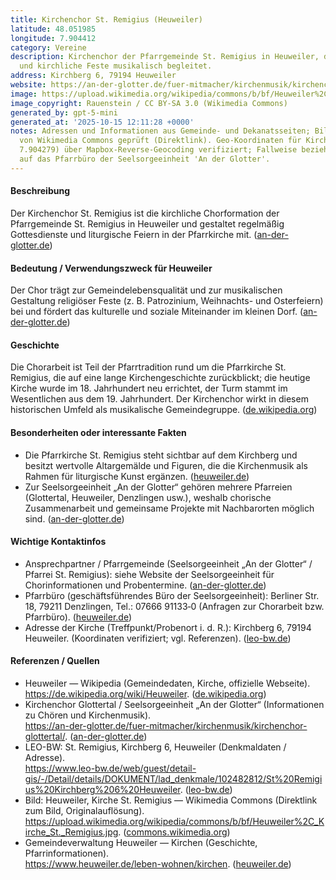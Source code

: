 ```yaml
---
title: Kirchenchor St. Remigius (Heuweiler)
latitude: 48.051985
longitude: 7.904412
category: Vereine
description: Kirchenchor der Pfarrgemeinde St. Remigius in Heuweiler, der Gottesdienste
  und kirchliche Feste musikalisch begleitet.
address: Kirchberg 6, 79194 Heuweiler
website: https://an-der-glotter.de/fuer-mitmacher/kirchenmusik/kirchenchor-glottertal/
image: https://upload.wikimedia.org/wikipedia/commons/b/bf/Heuweiler%2C_Kirche_St._Remigius.jpg
image_copyright: Rauenstein / CC BY-SA 3.0 (Wikimedia Commons)
generated_by: gpt-5-mini
generated_at: '2025-10-15 12:11:28 +0000'
notes: Adressen und Informationen aus Gemeinde- und Dekanatsseiten; Bild (St. Remigius)
  von Wikimedia Commons geprüft (Direktlink). Geo-Koordinaten für Kirchberg 6 (48.051942,
  7.904279) über Mapbox-Reverse-Geocoding verifiziert; Fallweise beziehen sich Kontaktinfos
  auf das Pfarrbüro der Seelsorgeeinheit 'An der Glotter'.
---
```

#### Beschreibung
Der Kirchenchor St. Remigius ist die kirchliche Chorformation der Pfarrgemeinde St. Remigius in Heuweiler und gestaltet regelmäßig Gottesdienste und liturgische Feiern in der Pfarrkirche mit. ([an-der-glotter.de](https://an-der-glotter.de/fuer-mitmacher/kirchenmusik/kirchenchor-glottertal/?utm_source=openai))

#### Bedeutung / Verwendungszweck für Heuweiler
Der Chor trägt zur Gemeindelebensqualität und zur musikalischen Gestaltung religiöser Feste (z. B. Patrozinium, Weihnachts- und Osterfeiern) bei und fördert das kulturelle und soziale Miteinander im kleinen Dorf. ([an-der-glotter.de](https://an-der-glotter.de/fuer-mitmacher/kirchenmusik/kirchenchor-glottertal/?utm_source=openai))

#### Geschichte
Die Chorarbeit ist Teil der Pfarrtradition rund um die Pfarrkirche St. Remigius, die auf eine lange Kirchengeschichte zurückblickt; die heutige Kirche wurde im 18. Jahrhundert neu errichtet, der Turm stammt im Wesentlichen aus dem 19. Jahrhundert. Der Kirchenchor wirkt in diesem historischen Umfeld als musikalische Gemeindegruppe. ([de.wikipedia.org](https://de.wikipedia.org/wiki/Heuweiler))

#### Besonderheiten oder interessante Fakten
- Die Pfarrkirche St. Remigius steht sichtbar auf dem Kirchberg und besitzt wertvolle Altargemälde und Figuren, die die Kirchenmusik als Rahmen für liturgische Kunst ergänzen. ([heuweiler.de](https://www.heuweiler.de/leben-wohnen/kirchen?utm_source=openai))  
- Zur Seelsorgeeinheit „An der Glotter“ gehören mehrere Pfarreien (Glottertal, Heuweiler, Denzlingen usw.), weshalb chorische Zusammenarbeit und gemeinsame Projekte mit Nachbarorten möglich sind. ([an-der-glotter.de](https://an-der-glotter.de/fuer-mitmacher/kirchenmusik/kirchenchor-glottertal/?utm_source=openai))

#### Wichtige Kontaktinfos
- Ansprechpartner / Pfarrgemeinde (Seelsorgeeinheit „An der Glotter“ / Pfarrei St. Remigius): siehe Website der Seelsorgeeinheit für Chorinformationen und Probentermine. ([an-der-glotter.de](https://an-der-glotter.de/fuer-mitmacher/kirchenmusik/kirchenchor-glottertal/?utm_source=openai))  
- Pfarrbüro (geschäftsführendes Büro der Seelsorgeeinheit): Berliner Str. 18, 79211 Denzlingen, Tel.: 07666 91133‑0 (Anfragen zur Chorarbeit bzw. Pfarrbüro). ([heuweiler.de](https://www.heuweiler.de/leben-wohnen/kirchen?utm_source=openai))  
- Adresse der Kirche (Treffpunkt/Probenort i. d. R.): Kirchberg 6, 79194 Heuweiler. (Koordinaten verifiziert; vgl. Referenzen). ([leo-bw.de](https://www.leo-bw.de/web/guest/detail-gis/-/Detail/details/DOKUMENT/lad_denkmale/102482812/St%20Remigius%20Kirchberg%206%20Heuweiler?utm_source=openai))

#### Referenzen / Quellen
- Heuweiler — Wikipedia (Gemeindedaten, Kirche, offizielle Webseite).  
  https://de.wikipedia.org/wiki/Heuweiler. ([de.wikipedia.org](https://de.wikipedia.org/wiki/Heuweiler))
- Kirchenchor Glottertal / Seelsorgeeinheit „An der Glotter“ (Informationen zu Chören und Kirchenmusik).  
  https://an-der-glotter.de/fuer-mitmacher/kirchenmusik/kirchenchor-glottertal/. ([an-der-glotter.de](https://an-der-glotter.de/fuer-mitmacher/kirchenmusik/kirchenchor-glottertal/?utm_source=openai))
- LEO-BW: St. Remigius, Kirchberg 6, Heuweiler (Denkmaldaten / Adresse).  
  https://www.leo-bw.de/web/guest/detail-gis/-/Detail/details/DOKUMENT/lad_denkmale/102482812/St%20Remigius%20Kirchberg%206%20Heuweiler. ([leo-bw.de](https://www.leo-bw.de/web/guest/detail-gis/-/Detail/details/DOKUMENT/lad_denkmale/102482812/St%20Remigius%20Kirchberg%206%20Heuweiler?utm_source=openai))
- Bild: Heuweiler, Kirche St. Remigius — Wikimedia Commons (Direktlink zum Bild, Originalauflösung).  
  https://upload.wikimedia.org/wikipedia/commons/b/bf/Heuweiler%2C_Kirche_St._Remigius.jpg. ([commons.wikimedia.org](https://commons.wikimedia.org/wiki/File%3AHeuweiler%2C_Kirche_St._Remigius.jpg))
- Gemeindeverwaltung Heuweiler — Kirchen (Geschichte, Pfarrinformationen).  
  https://www.heuweiler.de/leben-wohnen/kirchen. ([heuweiler.de](https://www.heuweiler.de/leben-wohnen/kirchen?utm_source=openai))